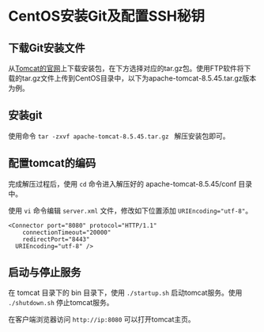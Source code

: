 # CentOS安装Git及配置SSH秘钥
## 下载Git安装文件

从[Tomcat的官网](https://tomcat.apache.org/download-80.cgi)上下载安装包，在下方选择对应的tar.gz包。使用FTP软件将下载的tar.gz文件上传到CentOS目录中，以下为apache-tomcat-8.5.45.tar.gz版本为例。

## 安装git

使用命令 `tar -zxvf apache-tomcat-8.5.45.tar.gz `  解压安装包即可。

## 配置tomcat的编码

完成解压过程后，使用 `cd` 命令进入解压好的 apache-tomcat-8.5.45/conf 目录中。

使用 `vi` 命令编辑 `server.xml` 文件，修改如下位置添加 `URIEncoding="utf-8"`。

```
<Connector port="8080" protocol="HTTP/1.1"
	connectionTimeout="20000"
	redirectPort="8443" 
  URIEncoding="utf-8" />
```

## 启动与停止服务

在 tomcat 目录下的 bin 目录下，使用 `./startup.sh` 启动tomcat服务。使用 `./shutdown.sh` 停止tomcat服务。

在客户端浏览器访问 `http://ip:8080` 可以打开tomcat主页。

